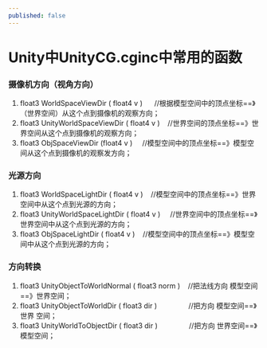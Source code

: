 ```yaml
---
published: false
---
```

# Unity中UnityCG.cginc中常用的函数


### 摄像机方向（视角方向）
1. float3 WorldSpaceViewDir ( float4 v )      //根据模型空间中的顶点坐标==》（世界空间）从这个点到摄像机的观察方向；
2. float3 UnityWorldSpaceViewDir ( float4 v )    //世界空间的顶点坐标==》世界空间从这个点到摄像机的观察方向；
3. float3 ObjSpaceViewDir (float4 v )     //模型空间中的顶点坐标==》模型空间从这个点到摄像机的观察发方向；

### 光源方向
1. float3 WorldSpaceLightDir ( float4 v )    //模型空间中的顶点坐标==》世界空间中从这个点到光源的方向；
2. float3 UnityWorldSpaceLightDir ( float4 v )     //世界空间中的顶点坐标==》世界空间中从这个点到光源的方向；
3. float3 ObjSpaceLightDir ( float4 v )    //模型空间中的顶点坐标==》模型空间中从这个点到光源的方向；

### 方向转换
1. float3 UnityObjectToWorldNormal ( float3 norm )    //把法线方向 模型空间==》世界空间；
2. float3 UnityObjectToWorldDir ( float3 dir )                //把方向 模型空间==》世界 空间；
3. float3 UnityWorldToObjectDir ( float3 dir )                //把方向 世界空间==》模型空间；
